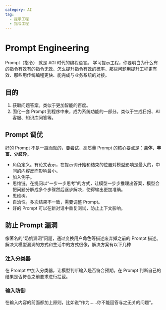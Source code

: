 ```yaml
---
category: AI
tag: 
  - 提示工程
  - 指令工程
---
```


# Prompt Engineering
Prompt（指令） 就是 AGI 时代的编程语言。
学习提示工程，你要明白为什么有的指令有效有的指令无效、怎么提升指令有效的概率、那些问题用提升工程更有效、那些用传统编程更快、能完成与业务系统的对接。

## 目的
1. 获取问题答案。类似于更加智能的百度。
2. 固化一套 Prompt 到程序中来，成为系统功能的一部分。类似于生成日报、AI客服、知识库问答等。

## Prompt 调优
好的 Prompt 不是一蹴而就的，要尝试，高质量 Prompt 的核心要点是：**具体、丰富、少歧异**。

- 角色定义。有论文表示，在提示词开始和结束的位置对模型影响是最大的，中间的内容反而影响最小。
- 加入例子。
- 思维链。在提问以“一步一步思考”的方式，让模型一步步推理出答案，模型会把问题分解成多个步骤然后逐步解决，使得输出更加准确。
- 思维树。
- 自洽性。多次结果不一致，需要调整 Prompt。
- 好的 Prompt 可以在新对话中重复测试，防止上下文影响。

## 防止 Prompt 漏洞
像著名的“奶奶漏洞”问题，通过变换用户角色等描述废弃掉之前的 Prompt 描述。解决大模型漏洞的方式和生活中的方式很像，解决方案有以下几种
### 注入分类器
在 Prompt 中加入分类器，让模型判断输入是否符合预期。在 Prompt 判断自己的结果是否符合之前要求进行拦截。
### 输入防御
在输入内容的前面都加上原则，比如说“作为……你不能回答与之无关的问题”。
